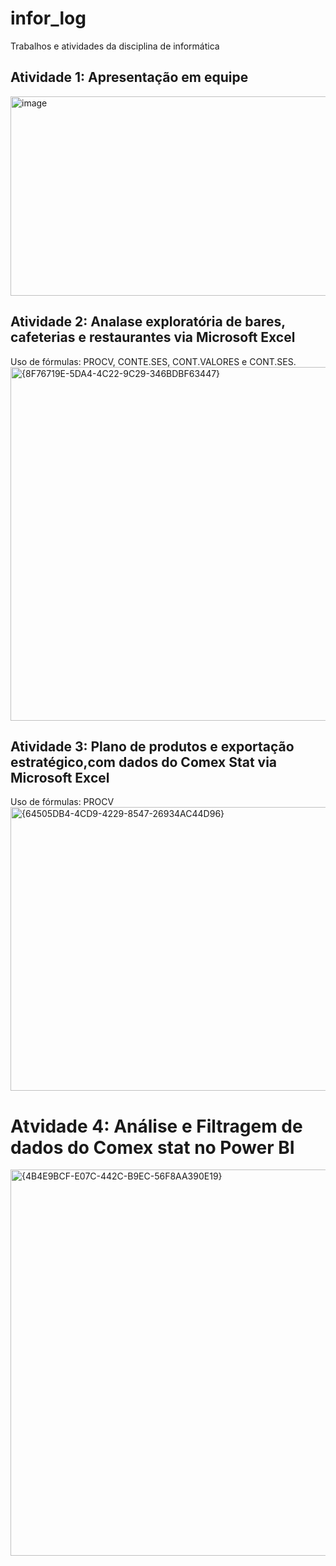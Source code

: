# infor_log
Trabalhos e atividades da disciplina de informática
## Atividade 1: Apresentação em equipe
<img width="574" height="319" alt="image" src="https://github.com/user-attachments/assets/6c7de1a3-4393-4a0f-be67-effa44395f4c" />

## Atividade 2: Analase exploratória de bares, cafeterias e restaurantes via Microsoft Excel
Uso de fórmulas:  PROCV, CONTE.SES, CONT.VALORES e CONT.SES.
<img width="1354" height="566" alt="{8F76719E-5DA4-4C22-9C29-346BDBF63447}" src="https://github.com/user-attachments/assets/80c2f5b1-00a6-4c30-9255-e6c04ff02059" />

## Atividade 3: Plano de produtos e exportação estratégico,com dados do Comex Stat via Microsoft Excel 
Uso de fórmulas: PROCV
<img width="969" height="454" alt="{64505DB4-4CD9-4229-8547-26934AC44D96}" src="https://github.com/user-attachments/assets/640f5872-a661-4c31-bb7b-c0795b4c41f5" />

# Atvidade 4: Análise e Filtragem de dados do Comex stat no Power BI
<img width="1303" height="618" alt="{4B4E9BCF-E07C-442C-B9EC-56F8AA390E19}" src="https://github.com/user-attachments/assets/91565bb4-348a-4055-af0b-2b35d59ba507" />

